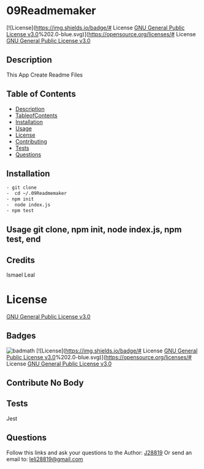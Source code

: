 # 09Readmemaker
[![License](https://img.shields.io/badge/# License 
 [GNU General Public License v3.0](https://github.com/nvm-sh/nvm#important-notes)%202.0-blue.svg)](https://opensource.org/licenses/# License 
 [GNU General Public License v3.0](https://github.com/nvm-sh/nvm#important-notes)
## Description 
 This App Create Readme Files
 ## Table of Contents
 - [Description](#Description)
  - [TableofContents](#TableofContents)
 - [Installation](#Installation)
 - [Usage](#Usage)
 - [License](#Licens)
 - [Contributing](#Contributing)
 - [Tests](#Test)
 - [Questions](#Questions)
## Installation
 ```sh
- git clone
-  cd ~/.09Readmemaker
- npm init
-  node index.js
- npm test

 ``` 
 ## Usage git clone, npm init, node index.js, npm test, end
 ## Credits
 Ismael Leal
# License 
 [GNU General Public License v3.0](https://github.com/nvm-sh/nvm#important-notes)
## Badges
![badmath](https://img.shields.io/github/languages/top/lernantino/badmath)
 [![License](https://img.shields.io/badge/# License 
 [GNU General Public License v3.0](https://github.com/nvm-sh/nvm#important-notes)%202.0-blue.svg)](https://opensource.org/licenses/# License 
 [GNU General Public License v3.0](https://github.com/nvm-sh/nvm#important-notes)
 ## Contribute No Body
## Tests
 Jest 
## Questions
 Follow this links and ask your questions to the Author: [J28819](https://gist.github.com/J28819)
 Or send an email to: lelj28819@gmail.com